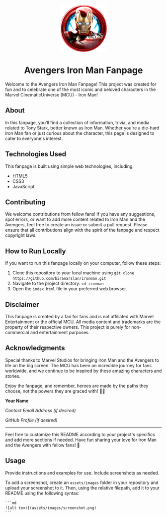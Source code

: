 <p align="center">
  <img src="https://github.com/biranarslan/ironman/blob/main/media/img/ironman-head.png" width="150" />
</p>
<h1 align="center">Avengers Iron Man Fanpage</h1>

Welcome to the Avengers Iron Man Fanpage! This project was created for fun and to celebrate one of the most iconic and beloved characters in the Marvel CinematicUniverse (MCU) - Iron Man!

## About

In this fanpage, you'll find a collection of information, trivia, and media related to Tony Stark, better known as Iron Man. Whether you're a die-hard Iron Man fan or just curious about the character, this page is designed to cater to everyone's interest.

## Technologies Used

This fanpage is built using simple web technologies, including:

- HTML5
- CSS3
- JavaScript

## Contributing

We welcome contributions from fellow fans! If you have any suggestions, spot errors, or want to add more content related to Iron Man and the Avengers, feel free to create an issue or submit a pull request. Please ensure that all contributions align with the spirit of the fanpage and respect copyright laws.

## How to Run Locally

If you want to run this fanpage locally on your computer, follow these steps:

1. Clone this repository to your local machine using `git clone https://github.com/biranarslan/ironman.git`
2. Navigate to the project directory: `cd ironman`
3. Open the `index.html` file in your preferred web browser.

## Disclaimer

This fanpage is created by a fan for fans and is not affiliated with Marvel Entertainment or the official MCU. All media content and trademarks are the property of their respective owners. This project is purely for non-commercial and entertainment purposes.

## Acknowledgments

Special thanks to Marvel Studios for bringing Iron Man and the Avengers to life on the big screen. The MCU has been an incredible journey for fans worldwide, and we continue to be inspired by these amazing characters and stories.

Enjoy the fanpage, and remember, heroes are made by the paths they choose, not the powers they are graced with! 🚀💥

**Your Name**

*Contact Email Address (if desired)*

*GitHub Profile (if desired)*

---

Feel free to customize this README according to your project's specifics and add more sections if needed. Have fun sharing your love for Iron Man and the Avengers with fellow fans! 🎉

## Usage

Provide instructions and examples for use. Include screenshots as needed.

To add a screenshot, create an `assets/images` folder in your repository and upload your screenshot to it. Then, using the relative filepath, add it to your README using the following syntax:

    ```md
    ![alt text](assets/images/screenshot.png)
    ```
